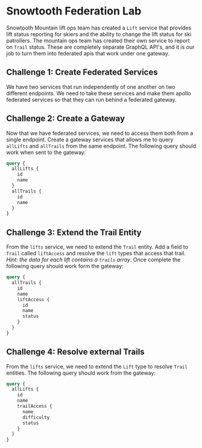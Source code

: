 # Snowtooth Federation Lab

Snowtooth Mountain lift ops team has created a `Lift` service that provides lift status reporting for skiers and the ability to change the lift status for ski patrollers. The mountain ops team has created their own service to report on `Trail` status. These are completely separate GraphQL API's, and it is our job to turn them into federated apis that work under one gateway.

## Challenge 1: Create Federated Services

We have two services that run independently of one another on two different endpoints. We need to take these services and make them apollo federated services so that they can run behind a federated gateway.

## Challenge 2: Create a Gateway

Now that we have federated services, we need to access them both from a single endpoint. Create a gateway services that allows me to query `allLifts` and `allTrails` from the same endpoint. The following query should work when sent to the gateway:

```graphql
query {
  allLifts {
    id
    name
  }
  allTrails {
    id
    name
  }
}
```

## Challenge 3: Extend the Trail Entity

From the `lifts` service, we need to extend the `Trail` entity. Add a field to `Trail` called `liftAccess` and resolve the `lift` types that access that trail. _Hint: the data for each lift contains a `trails` array_. Once complete the following query should work form the gateway:

```graphql
query {
  allTrails {
    id
    name
    liftAccess {
      id
      name
      status
    }
  }
}
```

## Challenge 4: Resolve external Trails

From the `lifts` service, we need to extend the `Lift` type to resolve `Trail` entities. The following query should work from the gateway:

```graphql
query {
  allLifts {
    id
    name
    trailAccess {
      name
      difficulty
      status
    }
  }
}
```
